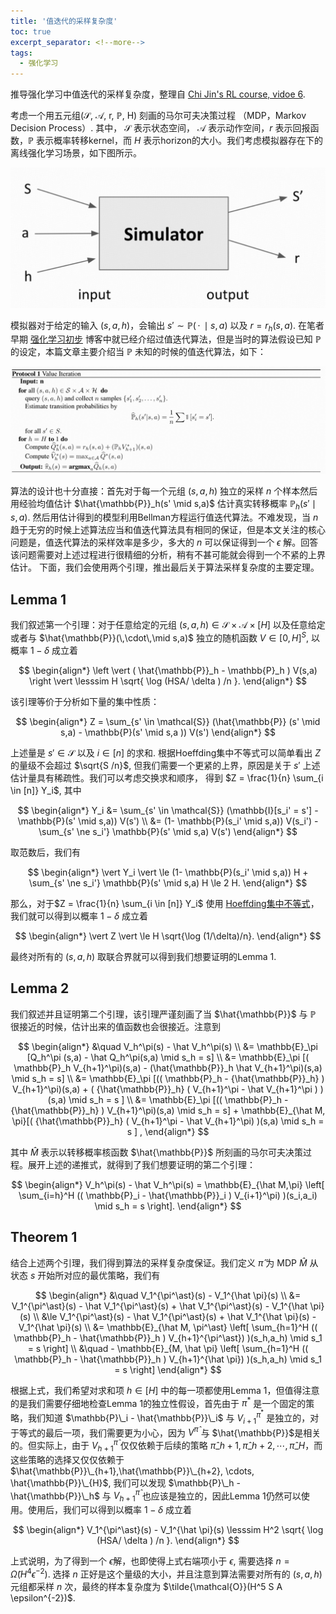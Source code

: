 ```yaml
---
title: '值迭代的采样复杂度'
toc: true
excerpt_separator: <!--more-->
tags: 		
  - 强化学习
---
```


推导强化学习中值迭代的采样复杂度，整理自 [Chi Jin's RL course, vidoe 6](https://sites.google.com/view/cjin/teaching/ece524).

<!--more-->


考虑一个用五元组($\mathcal{S}$, $\mathcal{A}$, r, $\mathbb{P}$, H) 刻画的马尔可夫决策过程 （MDP，Markov Decision Process）. 其中，  $\mathcal{S}$ 表示状态空间， $\mathcal{A}$ 表示动作空间，$r$ 表示回报函数，$\mathbb{P}$ 表示概率转移kernel，而 $H$ 表示horizon的大小。我们考虑模拟器存在下的离线强化学习场景，如下图所示。


![Sim](/images/posts/VI/Sim.png)

模拟器对于给定的输入 $(s,a,h)$，会输出 $s' \sim \mathbb{P}(\,\cdot\, \mid s,a)$ 以及 $r = r_h(s,a)$. 
在笔者早期 [强化学习初步](https://truenobility303.github.io/RL/) 博客中就已经介绍过值迭代算法，但是当时的算法假设已知 $\mathbb{P}$ 的设定，本篇文章主要介绍当 $\mathbb{P}$  未知的时候的值迭代算法，如下：

![VIAlg](/images/posts/VI/VIAlg.png)

算法的设计也十分直接：首先对于每一个元组 $(s,a,h)$ 独立的采样 $n$ 个样本然后用经验均值估计 $\hat{\mathbb{P}}_h(s' \mid s,a)$ 估计真实转移概率 $\mathbb{P}_h(s' \mid s,a)$. 然后用估计得到的模型利用Bellman方程运行值迭代算法。不难发现，当 $n$ 趋于无穷的时候上述算法应当和值迭代算法具有相同的保证，但是本文关注的核心问题是，值迭代算法的采样效率是多少，多大的 $n$ 可以保证得到一个 $\epsilon$ 解。回答该问题需要对上述过程进行很精细的分析，稍有不甚可能就会得到一个不紧的上界估计。 下面，我们会使用两个引理，推出最后关于算法采样复杂度的主要定理。

## Lemma 1

我们叙述第一个引理：对于任意给定的元组 $(s,a,h) \in \mathcal{S} \times \mathcal{A} \times [H]$ 以及任意给定或者与 $\hat{\mathbb{P}}(\,\cdot\,\mid s,a)$ 独立的随机函数 $V \in [0,H]^S$, 以概率 $1-\delta$ 成立着

$$
\begin{align*}
\left \vert ( \hat{\mathbb{P}}_h - \mathbb{P}_h ) V(s,a)  \right \vert \lesssim H \sqrt{ \log (HSA/ \delta )  /n }.
\end{align*}
$$

该引理等价于分析如下量的集中性质：

$$
\begin{align*}
 Z = \sum_{s' \in \mathcal{S}} (\hat{\mathbb{P}} (s' \mid s,a) - \mathbb{P}(s' \mid s,a )) V(s') 
\end{align*}
$$

上述量是 $s' \in \mathcal{S}$ 以及 $i \in [n]$ 的求和. 根据Hoeffding集中不等式可以简单看出 $Z$ 的量级不会超过 $\sqrt{S /n}$, 但我们需要一个更紧的上界，原因是关于 $s'$ 上述估计量具有稀疏性。我们可以考虑交换求和顺序， 得到 $Z = \frac{1}{n} \sum_{i \in [n]} Y_i$, 其中 

$$
\begin{align*}
Y_i &= \sum_{s' \in \mathcal{S}} (\mathbb{I}[s_i' = s'] - \mathbb{P}(s' \mid s,a)) V(s') \\
&= (1- \mathbb{P}(s_i' \mid s,a)) V(s_i') - \sum_{s' \ne s_i'} \mathbb{P}(s' \mid s,a) V(s') 
\end{align*}
$$

取范数后，我们有

$$
\begin{align*}
\vert Y_i \vert \le (1- \mathbb{P}(s_i' \mid s,a)) H + \sum_{s' \ne s_i'} \mathbb{P}(s' \mid s,a) H \le 2 H.
\end{align*}
$$

那么，对于$Z = \frac{1}{n} \sum_{i \in [n]} Y_i$ 使用 [Hoeffding集中不等式](https://truenobility303.github.io/Probabilistic-Inequality/)，我们就可以得到以概率 $1-\delta$ 成立着

$$
\begin{align*}
\vert Z \vert \le H \sqrt{\log (1/\delta)/n}.
\end{align*}
$$

最终对所有的 $(s,a,h)$ 取联合界就可以得到我们想要证明的Lemma 1.

## Lemma 2

我们叙述并且证明第二个引理，该引理严谨刻画了当 $\hat{\mathbb{P}}$ 与
$\mathbb{P}$ 很接近的时候，估计出来的值函数也会很接近。注意到

$$
\begin{align*}
&\quad V_h^\pi(s) - \hat V_h^\pi(s) \\
&= \mathbb{E}_\pi [Q_h^\pi (s,a) - \hat Q_h^\pi(s,a) \mid s_h = s] \\
&= \mathbb{E}_\pi [( \mathbb{P}_h V_{h+1}^\pi)(s,a) - (\hat{\mathbb{P}}_h \hat V_{h+1}^\pi)(s,a) \mid s_h = s] \\
&= \mathbb{E}_\pi [(( \mathbb{P}_h  - {\hat{\mathbb{P}}_h} ) V_{h+1}^\pi)(s,a) + ( {\hat{\mathbb{P}}_h} (  V_{h+1}^\pi - \hat V_{h+1}^\pi ) )(s,a) \mid s_h = s ] \\
&= \mathbb{E}_\pi [(( \mathbb{P}_h  - {\hat{\mathbb{P}}_h} ) V_{h+1}^\pi)(s,a) \mid s_h = s] + \mathbb{E}_{\hat M, \pi}[( {\hat{\mathbb{P}}_h} (   V_{h+1}^\pi - \hat V_{h+1}^\pi) )(s,a) \mid s_h = s ] , 
\end{align*}
$$

其中 $\hat M$ 表示以转移概率核函数 $\hat{\mathbb{P}}$ 所刻画的马尔可夫决策过程。展开上述的递推式，就得到了我们想要证明的第二个引理：

$$
\begin{align*}
V_h^\pi(s) - \hat V_h^\pi(s) = \mathbb{E}_{\hat M,\pi} \left[ 
\sum_{i=h}^H (( \mathbb{P}_i - \hat{\mathbb{P}}_i  ) V_{i+1}^\pi) )(s_i,a_i)
 \mid s_h = s \right].
\end{align*}
$$


## Theorem 1

结合上述两个引理，我们得到算法的采样复杂度保证。我们定义 $\hat \pi$ 为 MDP $\hat M$ 从状态 $s$ 开始所对应的最优策略，我们有

$$
\begin{align*}
&\quad V_1^{\pi^\ast}(s) - V_1^{\hat \pi}(s) \\
&= V_1^{\pi^\ast}(s) - \hat V_1^{\pi^\ast}(s) + \hat V_1^{\pi^\ast}(s) - V_1^{\hat \pi}(s) \\
&\le V_1^{\pi^\ast}(s) - \hat V_1^{\pi^\ast}(s) + \hat V_1^{\hat \pi}(s) - V_1^{\hat \pi}(s) \\
&= \mathbb{E}_{\hat M, \pi^\ast} \left[ 
\sum_{h=1}^H (( \mathbb{P}_h - \hat{\mathbb{P}}_h  ) V_{h+1}^{\pi^\ast}) )(s_h,a_h)
 \mid s_1 = s \right] \\
 &\quad - \mathbb{E}_{M, \hat \pi} \left[ 
\sum_{h=1}^H ((  \mathbb{P}_h - \hat{\mathbb{P}}_h )  V_{h+1}^{\hat \pi}) )(s_h,a_h)
 \mid s_1 = s \right]
\end{align*}
$$

根据上式，我们希望对求和项 $h \in [H]$ 中的每一项都使用Lemma 1，但值得注意的是我们需要仔细地检查Lemma 1的独立性假设，首先由于 $\pi^{\ast}$ 是一个固定的策略，我们知道 $\mathbb{P}\_i - \hat{\mathbb{P}}\_i$ 与 $V_{i+1}^{\pi^\ast}$ 是独立的，对于等式的最后一项，我们需要更为小心，因为 $V^{\hat \pi}$ 与 $\hat{\mathbb{P}}$是相关的。但实际上，由于 $V_{h+1}^{\hat \pi}$ 仅仅依赖于后续的策略 ${\hat \pi}\_{h+1}, \hat \pi\_{h+2},\cdots, \hat \pi\_H$，而这些策略的选择又仅仅依赖于 $\hat{\mathbb{P}}\_{h+1},\hat{\mathbb{P}}\_{h+2}, \cdots, \hat{\mathbb{P}}\_{H}$,  我们可以发现 $\mathbb{P}\_h - \hat{\mathbb{P}}\_h$ 与 $V_{h+1}^{\hat \pi}$ 也应该是独立的，因此Lemma 1仍然可以使用。使用后，我们可以得到以概率 $1-\delta$ 成立着

$$
\begin{align*}
V_1^{\pi^\ast}(s) - V_1^{\hat \pi}(s) \lesssim H^2 \sqrt{ \log (HSA/ \delta )  /n }.
\end{align*}
$$

上式说明，为了得到一个 $\epsilon$解，也即使得上式右端项小于 $\epsilon$, 需要选择 $n = \tilde{\Omega} ( H^4 \epsilon^{-2} )$. 选择 $n$ 正好是这个量级的大小，并且注意到算法需要对所有的 $(s,a,h)$ 元组都采样 $n$ 次，最终的样本复杂度为 $\tilde{\mathcal{O}}(H^5 S A \epsilon^{-2})$.
